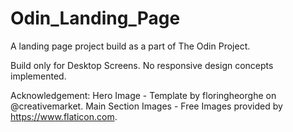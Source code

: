 # Odin_Landing_Page
A landing page project build as a part of The Odin Project.

Build only for Desktop Screens. No responsive design concepts implemented.

Acknowledgement: Hero Image - Template by floringheorghe on @creativemarket.
                 Main Section Images - Free Images provided by https://www.flaticon.com.


